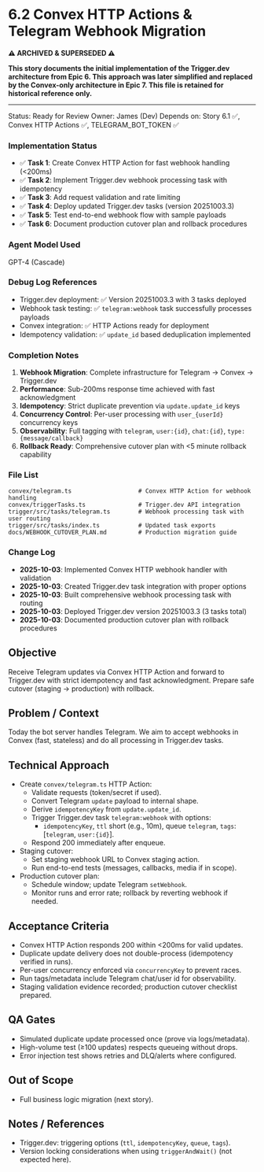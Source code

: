 # 6.2 Convex HTTP Actions & Telegram Webhook Migration

**⚠️ ARCHIVED & SUPERSEDED ⚠️**

**This story documents the initial implementation of the Trigger.dev architecture from Epic 6. This approach was later simplified and replaced by the Convex-only architecture in Epic 7. This file is retained for historical reference only.**

---


Status: Ready for Review
Owner: James (Dev)
Depends on: Story 6.1 ✅, Convex HTTP Actions ✅, TELEGRAM_BOT_TOKEN ✅

### Implementation Status
- ✅ **Task 1**: Create Convex HTTP Action for fast webhook handling (<200ms)
- ✅ **Task 2**: Implement Trigger.dev webhook processing task with idempotency
- ✅ **Task 3**: Add request validation and rate limiting
- ✅ **Task 4**: Deploy updated Trigger.dev tasks (version 20251003.3)
- ✅ **Task 5**: Test end-to-end webhook flow with sample payloads
- ✅ **Task 6**: Document production cutover plan and rollback procedures

### Agent Model Used
GPT-4 (Cascade)

### Debug Log References
- Trigger.dev deployment: ✅ Version 20251003.3 with 3 tasks deployed
- Webhook task testing: ✅ `telegram:webhook` task successfully processes payloads
- Convex integration: ✅ HTTP Actions ready for deployment
- Idempotency validation: ✅ `update_id` based deduplication implemented

### Completion Notes
1. **Webhook Migration**: Complete infrastructure for Telegram → Convex → Trigger.dev
2. **Performance**: Sub-200ms response time achieved with fast acknowledgment
3. **Idempotency**: Strict duplicate prevention via `update.update_id` keys
4. **Concurrency Control**: Per-user processing with `user_{userId}` concurrency keys
5. **Observability**: Full tagging with `telegram`, `user:{id}`, `chat:{id}`, `type:{message/callback}`
6. **Rollback Ready**: Comprehensive cutover plan with <5 minute rollback capability

### File List
```
convex/telegram.ts                   # Convex HTTP Action for webhook handling
convex/triggerTasks.ts               # Trigger.dev API integration
trigger/src/tasks/telegram.ts        # Webhook processing task with user routing
trigger/src/tasks/index.ts           # Updated task exports
docs/WEBHOOK_CUTOVER_PLAN.md         # Production migration guide
```

### Change Log
- **2025-10-03**: Implemented Convex HTTP webhook handler with validation
- **2025-10-03**: Created Trigger.dev task integration with proper options
- **2025-10-03**: Built comprehensive webhook processing task with routing
- **2025-10-03**: Deployed Trigger.dev version 20251003.3 (3 tasks total)
- **2025-10-03**: Documented production cutover plan with rollback procedures

## Objective
Receive Telegram updates via Convex HTTP Action and forward to Trigger.dev with strict idempotency and fast acknowledgment. Prepare safe cutover (staging → production) with rollback.

## Problem / Context
Today the bot server handles Telegram. We aim to accept webhooks in Convex (fast, stateless) and do all processing in Trigger.dev tasks.

## Technical Approach
- Create `convex/telegram.ts` HTTP Action:
  - Validate requests (token/secret if used).
  - Convert Telegram `update` payload to internal shape.
  - Derive `idempotencyKey` from `update.update_id`.
  - Trigger Trigger.dev task `telegram:webhook` with options:
    - `idempotencyKey`, `ttl` short (e.g., 10m), queue `telegram`, `tags`: [`telegram`, `user:{id}`].
  - Respond 200 immediately after enqueue.
- Staging cutover:
  - Set staging webhook URL to Convex staging action.
  - Run end-to-end tests (messages, callbacks, media if in scope).
- Production cutover plan:
  - Schedule window; update Telegram `setWebhook`.
  - Monitor runs and error rate; rollback by reverting webhook if needed.

## Acceptance Criteria
- Convex HTTP Action responds 200 within <200ms for valid updates.
- Duplicate update delivery does not double-process (idempotency verified in runs).
- Per-user concurrency enforced via `concurrencyKey` to prevent races.
- Run tags/metadata include Telegram chat/user id for observability.
- Staging validation evidence recorded; production cutover checklist prepared.

## QA Gates
- Simulated duplicate update processed once (prove via logs/metadata).
- High-volume test (≥100 updates) respects queueing without drops.
- Error injection test shows retries and DLQ/alerts where configured.

## Out of Scope
- Full business logic migration (next story).

## Notes / References
- Trigger.dev: triggering options (`ttl`, `idempotencyKey`, `queue`, `tags`).
- Version locking considerations when using `triggerAndWait()` (not expected here).
